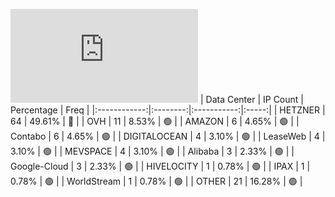![Diagramm](https://github.com/obajay/StateSync-snapshots/blob/main/Projects/Dymension/1/README.md)
| Data Center | IP Count | Percentage | Freq |
|:------------:|:--------:|:-----------:|:-----:|
| HETZNER | 64 | 49.61% | 🔴 |
| OVH | 11 | 8.53% | 🟢 |
| AMAZON | 6 | 4.65% | 🟢 |
| Contabo | 6 | 4.65% | 🟢 |
| DIGITALOCEAN | 4 | 3.10% | 🟢 |
| LeaseWeb | 4 | 3.10% | 🟢 |
| MEVSPACE | 4 | 3.10% | 🟢 |
| Alibaba | 3 | 2.33% | 🟢 |
| Google-Cloud | 3 | 2.33% | 🟢 |
| HIVELOCITY | 1 | 0.78% | 🟢 |
| IPAX | 1 | 0.78% | 🟢 |
| WorldStream | 1 | 0.78% | 🟢 |
| OTHER | 21 | 16.28% | 🟢 |